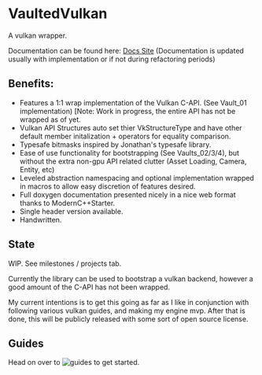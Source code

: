 # VaultedVulkan
A vulkan wrapper. 

Documentation can be found here: [Docs Site](https://edsabode.dev/VaultedVulkan/)
(Documentation is updated usually with implementation or if not during refactoring periods)

## Benefits:
- Features a 1:1 wrap implementation of the Vulkan C-API. (See Vault_01 implementation) [Note: Work in progress, the entire API has not be wrapped as of yet.
- Vulkan API Structures auto set thier VkStructureType and have other default member initalization + operators for equality comparison.
- Typesafe bitmasks inspired by Jonathan's typesafe library.
- Ease of use functionality for bootstrapping (See Vaults_02/3/4), but without the extra non-gpu API related clutter (Asset Loading, Camera, Entity, etc)
- Leveled abstraction namespacing and optional implementation wrapped in macros to allow easy discretion of features desired.
- Full doxygen documentation presented nicely in a nice web format thanks to ModernC++Starter.
- Single header version available.
- Handwritten.

## State
WIP. See milestones / projects tab.

Currently the library can be used to bootstrap a vulkan backend, however a good amount of the C-API has not been wrapped.

My current intentions is to get this going as far as I like in conjunction with following various vulkan guides, and making my engine mvp. 
After that is done, this will be publicly released with some sort of open source license.

## Guides

Head on over to ![guides](https://github.com/Ed94/VaultedVulkan/tree/master/guides) to get started.

